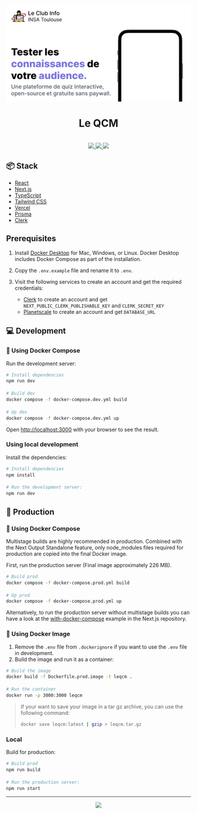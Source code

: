 <div align="center">
  <img src="./public/images/og.png" alt="App screenshot">
  <h1>Le QCM</h1>
  <br />

  <a href="https://github.com/Shinyhero36/LeQCM/stargazers">
    <img src="https://img.shields.io/github/stars/Shinyhero36/LeQCM?colorA=363a4f&colorB=b7bdf8&style=for-the-badge" />
  </a>
  <a href="https://github.com/Shinyhero36/LeQCM/issues">
    <img src="https://img.shields.io/github/issues/Shinyhero36/LeQCM?colorA=363a4f&colorB=f5a97f&style=for-the-badge" />
  </a>
  <a href="https://github.com/Shinyhero36/LeQCM/contributors">
    <img src="https://img.shields.io/github/contributors/Shinyhero36/LeQCM?colorA=363a4f&colorB=a6da95&style=for-the-badge" />
  </a>
</div>

## 📦️ Stack

- [React](https://reactjs.org/)
- [Next.js](https://nextjs.org/)
- [TypeScript](https://www.typescriptlang.org/)
- [Tailwind CSS](https://tailwindcss.com/)
- [Vercel](https://vercel.com/)
- [Prisma](https://www.prisma.io/)
- [Clerk](https://clerk.dev/)

## Prerequisites

1. Install [Docker Desktop](https://docs.docker.com/get-docker/) for Mac, Windows, or Linux. Docker Desktop includes Docker Compose as part of the installation.

2. Copy the `.env.example` file and rename it to `.env`.
3. Visit the following services to create an account and get the required credentials:
   - [Clerk](https://dashboard.clerk.dev/) to create an account and get `NEXT_PUBLIC_CLERK_PUBLISHABLE_KEY` and `CLERK_SECRET_KEY`
   - [Planetscale](https://planetscale.com/) to create an account and get `DATABASE_URL`

## 💻 Development

### 🐋 Using Docker Compose

Run the development server:

```bash
# Install dependencies
npm run dev

# Build dev
docker compose -f docker-compose.dev.yml build

# Up dev
docker compose -f docker-compose.dev.yml up
```

Open [http://localhost:3000](http://localhost:3000) with your browser to see the result.

### Using local development

Install the dependencies:

```bash
# Install dependencies
npm install

# Run the development server:
npm run dev
```


## 🚀 Production

### 🐋 Using Docker Compose

Multistage builds are highly recommended in production. Combined with the Next Output Standalone feature, only node_modules files required for production are copied into the final Docker image.

First, run the production server (Final image approximately 226 MB).

```bash
# Build prod
docker compose -f docker-compose.prod.yml build

# Up prod
docker compose -f docker-compose.prod.yml up
```

Alternatively, to run the production server without multistage builds you can have a look at the [with-docker-compose](https://github.com/vercel/next.js/tree/canary/examples/with-docker-compose) example in the Next.js repository.


### 🐋 Using Docker Image

1. Remove the `.env` file from `.dockerignore` if you want to use the `.env` file in development.
2. Build the image and run it as a container:

```bash
# Build the image
docker build -f Dockerfile.prod.image -t leqcm .

# Run the container
docker run -p 3000:3000 leqcm
```

> If your want to save your image in a tar gz archive, you can use the following command:
> ```bash
> docker save leqcm:latest | gzip > leqcm.tar.gz
> ```

### Local

Build for production:

```bash
# Build prod
npm run build

# Run the production server:
npm run start
```

---

<p align="center">
  <a href="https://github.com/Shinyhero36/LeQCM/blob/main/LICENSE">
    <img src="https://img.shields.io/static/v1.svg?style=for-the-badge&label=License&message=GPL-3.0&logoColor=d9e0ee&colorA=363a4f&colorB=b7bdf8" />
  </a>
</p>